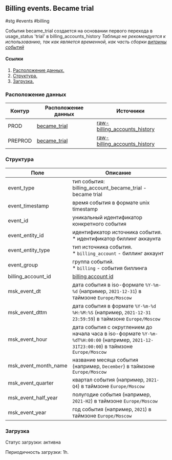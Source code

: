 ## Billing events. Became trial
#stg #events #billing

События became_trial создается на основании первого перехода в usage_status 'trial' в billing_accounts_history
*Таблица не рекомендуется к использованию, так как является временной, как часть сборки [витрины событий](../../../../../../cdm/yt/dm_events/README.md)*


#### Ссылки
1. [Расположение данных.](#расположение-данных)
2. [Структура.](#структура)
3. [Загрузка.](#загрузка)


### Расположение данных
| Контур    | Расположение данных                                                                                                        | Источники                                                                                                                                                                                             |
| --------- |----------------------------------------------------------------------------------------------------------------------------|-------------------------------------------------------------------------------------------------------------------------------------------------------------------------------------------------------|
| PROD      | [became_trial](https://yt.yandex-team.ru/hahn/navigation?path=//home/cloud-dwh/data/prod/stg/cdm/events/billing/billing_account_became_trial)              | [raw-billing_accounts_history](https://yt.yandex-team.ru/hahn/navigation?path=//home/cloud-dwh/data/prod/ods/billing/billing_accounts_history)       |
| PREPROD   | [became_trial](https://yt.yandex-team.ru/hahn/navigation?path=//home/cloud-dwh/data/preprod/stg/cdm/events/billing/billing_account_became_trial) | [raw-billing_accounts_history](https://yt.yandex-team.ru/hahn/navigation?path=//home/cloud-dwh/data/preprod/ods/billing/billing_accounts_history) |


### Структура
| Поле                 | Описание                                                                                                                                 |
|----------------------|------------------------------------------------------------------------------------------------------------------------------------------|
| event_type           | тип события: <br/>billing_account_became_trial - became trial                                                                            |
| event_timestamp      | время события в формате unix timestamp                                                                                                   |
| event_id             | уникальный идентификатор конкретного события                                                                                             |
| event_entity_id      | идентификатор источника события.<br/> * идентификатор биллинг аккаунта                                                                   |
| event_entity_type    | тип источника события. <br/> * `billing_account` - биллинг аккаунт                                                                       |
| event_group          | группа событий. <br/> * `billing` - события биллинга                                                                                     |
| billing_account_id   | [billing account id](https://a.yandex-team.ru/arc_vcs/cloud/dwh/nirvana/vh/workflows/ods/yt/billing/billing_accounts)                    |
| msk_event_dt         | дата события в iso-формате `%Y-%m-%d` (например, `2021-12-31`) в таймзоне `Europe/Moscow`                                                |
| msk_event_dttm       | дата события в формате `%Y-%m-%d %H:%M:%S` (например, `2021-12-31 23:59:59`) в таймзоне `Europe/Moscow`                                  |
| msk_event_hour       | дата события с округлением до начала часа в iso-формате `%Y-%m-%dT%H:00:00` (например, `2021-12-31T23:00:00`) в таймзоне `Europe/Moscow` |
| msk_event_month_name | название месяца события (например, `December`) в таймзоне `Europe/Moscow`                                                                |
| msk_event_quarter    | квартал события (например, `2021-Q4`) в таймзоне `Europe/Moscow`                                                                         |
| msk_event_half_year  | полугодие события (например, `2021-H2`) в таймзоне `Europe/Moscow`                                                                       |
| msk_event_year       | год события (например, `2021`) в таймзоне `Europe/Moscow`                                                                                |


### Загрузка

Статус загрузки: активна

Периодичность загрузки: 1h.
